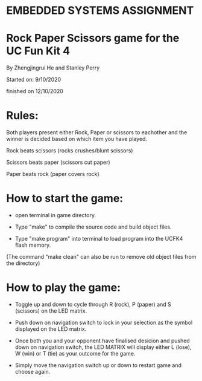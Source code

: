 # EMBEDDED SYSTEMS ASSIGNMENT

# Rock Paper Scissors game for the UC Fun Kit 4

By Zhengjingrui He and Stanley Perry

Started on: 9/10/2020

finished on 12/10/2020


# Rules:

Both players present either Rock, Paper or scissors to eachother and the
winner is decided based on which item you have played.

Rock beats scissors (rocks crushes/blunt scissors)

Scissors beats paper (scissors cut paper)

Paper beats rock (paper covers rock)


# How to start the game:

- open terminal in game directory.

- Type "make" to compile the source code and build object files.

- Type "make program" into terminal to load program into the UCFK4 flash memory.

 (The command "make clean" can also be run to remove old object files from the directory)




# How to play the game:

- Toggle up and down to cycle through R (rock), P (paper) and S (scissors) on the LED matrix.

- Push down on navigation switch to lock in your selection as the symbol displayed on the LED matrix.

- Once both you and your opponent have finalised desicion and pushed down on navigation switch,
  the LED MATRIX will display either L (lose), W (win) or T (tie) as your outcome for the game.

- Simply move the navigation switch up or down to restart game and choose again.









